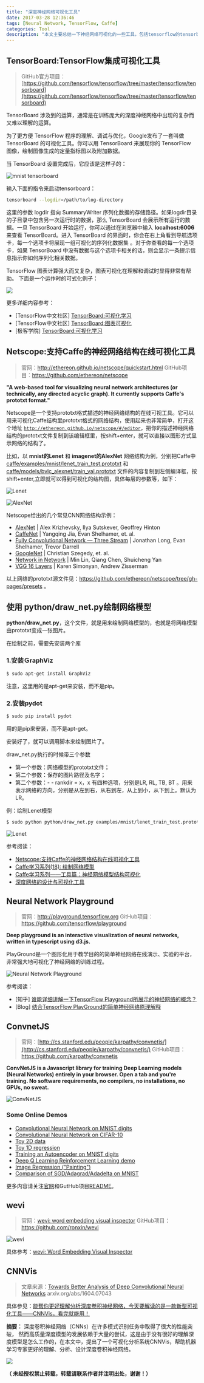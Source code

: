 ```yaml
---
title: "深度神经网络可视化工具"
date: 2017-03-28 12:36:46
tags: [Neural Network, TensorFlow, Caffe]
categories: Tool
description: "本文主要总结一下神经网络可视化的一些工具，包括tensorflow的tensorboard，支持caffe中prototxt格式网络结构可视化工具Netscope，python的draw_net绘制网络模型，tensorflow的Neural Network Playground，可以直接在浏览器演示的ConvnetJS，word embedding visual inspector的wevi，以及Mengchen Liu 等人提出的一个可视化分析系统CNNVis，帮助机器学习专家更好的理解、分析、设计深度卷积神经网络。"
---
```


## TensorBoard:TensorFlow集成可视化工具

> GitHub官方项目：[https://github.com/tensorflow/tensorflow/tree/master/tensorflow/tensorboard](https://github.com/tensorflow/tensorflow/tree/master/tensorflow/tensorboard)

TensorBoard 涉及到的运算，通常是在训练庞大的深度神经网络中出现的复杂而又难以理解的运算。

为了更方便 TensorFlow 程序的理解、调试与优化，Google发布了一套叫做 TensorBoard 的可视化工具。你可以用 TensorBoard 来展现你的 TensorFlow 图像，绘制图像生成的定量指标图以及附加数据。

当 TensorBoard 设置完成后，它应该是这样子的：

![mnist tensorboard](mnist_tensorboard.png)

输入下面的指令来启动tensorboard：

```bash
tensorboard --logdir=/path/to/log-directory
```

这里的参数 logdir 指向 SummaryWriter 序列化数据的存储路径。如果logdir目录的子目录中包含另一次运行时的数据，那么 TensorBoard 会展示所有运行的数据。一旦 TensorBoard 开始运行，你可以通过在浏览器中输入 **localhost:6006** 来查看 TensorBoard。进入 TensorBoard 的界面时，你会在右上角看到导航选项卡，每一个选项卡将展现一组可视化的序列化数据集 。对于你查看的每一个选项卡，如果 TensorBoard 中没有数据与这个选项卡相关的话，则会显示一条提示信息指示你如何序列化相关数据。

TensorFlow 图表计算强大而又复杂，图表可视化在理解和调试时显得非常有帮助。 下面是一个运作时的可式化例子：

![](graph_vis_animation.gif)

更多详细内容参考：

- [TensorFlow中文社区] [TensorBoard:可视化学习](http://www.tensorfly.cn/tfdoc/how_tos/summaries_and_tensorboard.html)
- [TensorFlow中文社区] [TensorBoard:图表可视化](http://www.tensorfly.cn/tfdoc/how_tos/graph_viz.html)
- [极客学院] [TensorBoard:可视化学习](http://wiki.jikexueyuan.com/project/tensorflow-zh/how_tos/summaries_and_tensorboard.html)

## Netscope:支持Caffe的神经网络结构在线可视化工具

> 官网：http://ethereon.github.io/netscope/quickstart.html
> GitHub项目：https://github.com/ethereon/netscope

**"A web-based tool for visualizing neural network architectures (or technically, any directed acyclic graph). It currently supports Caffe's prototxt format."**

Netscope是一个支持prototxt格式描述的神经网络结构的在线可视工具。它可以用来可视化Caffe结构里prototxt格式的网络结构，使用起来也非常简单，打开这个地址 [`http://ethereon.github.io/netscope/#/editor`](http://ethereon.github.io/netscope/#/editor)，把你的描述神经网络结构的prototxt文件复制到该编辑框里，按shift+enter，就可以直接以图形方式显示网络的结构了。

比如，以 **mnist的Lenet** 和 **imagenet的AlexNet** 网络结构为例，分别把Caffe中 [caffe/examples/mnist/lenet_train_test.prototxt](https://github.com/BVLC/caffe/blob/master/examples/mnist/lenet_train_test.prototxt) 和 [caffe/models/bvlc_alexnet/train_val.prototxt](https://github.com/BVLC/caffe/blob/master/models/bvlc_alexnet/train_val.prototxt) 文件的内容复制到左侧编译框，按shift+enter,立即就可以得到可视化的结构图，具体每层的参数等，如下：

![Lenet](Netscope_lenet.png)

![AlexNet](Netscope_alexnet.png)

Netscope给出的几个常见CNN网络结构示例：

- [AlexNet](http://ethereon.github.io/netscope/#/preset/alexnet) | Alex Krizhevsky, Ilya Sutskever, Geoffrey Hinton
- [CaffeNet](http://ethereon.github.io/netscope/#/preset/caffenet) | Yangqing Jia, Evan Shelhamer, et. al.
- [Fully Convolutional Network — Three Stream](http://ethereon.github.io/netscope/#/preset/fcn-8s-pascal) | Jonathan Long, Evan Shelhamer, Trevor Darrell
- [GoogleNet](http://ethereon.github.io/netscope/#/preset/googlenet) | Christian Szegedy, et. al.
- [Network in Network](http://ethereon.github.io/netscope/#/preset/nin) | Min Lin, Qiang Chen, Shuicheng Yan
- [VGG 16 Layers](http://ethereon.github.io/netscope/#/preset/vgg-16) | Karen Simonyan, Andrew Zisserman

以上网络的prototxt源文件见：https://github.com/ethereon/netscope/tree/gh-pages/presets 。

## 使用 python/draw_net.py绘制网络模型

**python/draw_net.py**，这个文件，就是用来绘制网络模型的，也就是将网络模型由prototxt变成一张图片。

在绘制之前，需要先安装两个库

### 1.安装ＧraphViz

```bash
$ sudo apt-get install GraphViz
```

注意，这里用的是apt-get来安装，而不是pip。

### 2.安装pydot

```bash
$ sudo pip install pydot
```

用的是pip来安装，而不是apt-get。

安装好了，就可以调用脚本来绘制图片了。

draw_net.py执行的时候带三个参数

- 第一个参数：网络模型的prototxt文件；
- 第二个参数：保存的图片路径及名字；
- 第二个参数：- - rankdir = x，x 有四种选项，分别是LR, RL, TB, BT 。用来表示网络的方向，分别是从左到右，从右到左，从上到小，从下到上。默认为LR。

例：绘制Lenet模型

```bash
$ sudo python python/draw_net.py examples/mnist/lenet_train_test.prototxt netImage/lenet.png --rankdir=BT
```

![Lenet](lenet.png)

参考阅读：

- [Netscope:支持Caffe的神经网络结构在线可视化工具](http://blog.csdn.net/10km/article/details/52713027)
- [Caffe学习系列(18): 绘制网络模型](http://www.cnblogs.com/denny402/p/5106764.html)
- [Caffe学习系列——工具篇：神经网络模型结构可视化](http://blog.csdn.net/solomon1558/article/details/53144606)
- [深度网络的设计与可视化工具](http://deeplearningongpu.readthedocs.io/en/latest/Stage_3.html)

## Neural Network Playground

> 官网：http://playground.tensorflow.org
> GitHub项目：https://github.com/tensorflow/playground

**Deep playground is an interactive visualization of neural networks, written in typescript using d3.js.**

PlayGround是一个图形化用于教学目的的简单神经网络在线演示、实验的平台，非常强大地可视化了神经网络的训练过程。

![Neural Network Playground](playground.png)

参考阅读：

- [知乎] [谁能详细讲解一下TensorFlow Playground所展示的神经网络的概念？](https://www.zhihu.com/question/42995089)
- [Blog] [结合TensorFlow PlayGround的简单神经网络原理解释](http://hp.stuhome.net/index.php/2016/10/15/tensorflow-playground/)

## ConvnetJS

> 官网：[http://cs.stanford.edu/people/karpathy/convnetjs/](http://cs.stanford.edu/people/karpathy/convnetjs/)
> GitHub项目：https://github.com/karpathy/convnetjs

**ConvNetJS is a Javascript library for training Deep Learning models (Neural Networks) entirely in your browser. Open a tab and you're training. No software requirements, no compilers, no installations, no GPUs, no sweat.**

![ConvNetJS](ConvNetJS.png)

### Some Online Demos

- [Convolutional Neural Network on MNIST digits](http://cs.stanford.edu/~karpathy/convnetjs/demo/mnist.html)
- [Convolutional Neural Network on CIFAR-10](http://cs.stanford.edu/~karpathy/convnetjs/demo/cifar10.html)
- [Toy 2D data](http://cs.stanford.edu/~karpathy/convnetjs/demo/classify2d.html)
- [Toy 1D regression](http://cs.stanford.edu/~karpathy/convnetjs/demo/regression.html)
- [Training an Autoencoder on MNIST digits](http://cs.stanford.edu/~karpathy/convnetjs/demo/autoencoder.html)
- [Deep Q Learning Reinforcement Learning demo](http://cs.stanford.edu/people/karpathy/convnetjs/demo/rldemo.html)
- [Image Regression ("Painting")](http://cs.stanford.edu/~karpathy/convnetjs/demo/image_regression.html)
- [Comparison of SGD/Adagrad/Adadelta on MNIST](http://cs.stanford.edu/people/karpathy/convnetjs/demo/trainers.html)

更多内容请关注[官网](http://cs.stanford.edu/people/karpathy/convnetjs/)和GutHub项目[README](https://github.com/karpathy/convnetjs)。

## wevi

> 官网：[wevi: word embedding visual inspector](https://ronxin.github.io/wevi/)
> GitHub项目：https://github.com/ronxin/wevi

![wevi](wevi.png)

具体参考：[wevi: Word Embedding Visual Inspector](https://docs.google.com/document/d/1qUH1LvNcp5msoh2FEwTQAUX8KfMq2faGpNv4s4WXhgg/pub)

## CNNVis

> 文章来源：[Towards Better Analysis of Deep Convolutional Neural Networks](https://arxiv.org/abs/1604.07043) arxiv.org/abs/1604.07043

具体参见：[能帮你更好理解分析深度卷积神经网络，今天要解读的是一款新型可视化工具——CNNVis，看完就能用！](https://yq.aliyun.com/articles/64813)

**摘要：** 深度卷积神经网络（CNNs）在许多模式识别任务中取得了很大的性能突破， 然而高质量深度模型的发展依赖于大量的尝试，这是由于没有很好的理解深度模型是怎么工作的，在本文中，提出了一个可视化分析系统CNNVis，帮助机器学习专家更好的理解、分析、设计深度卷积神经网络。

![](cnnvis.png)

**（ 未经授权禁止转载，转载请联系作者并注明出处，谢谢！）**
